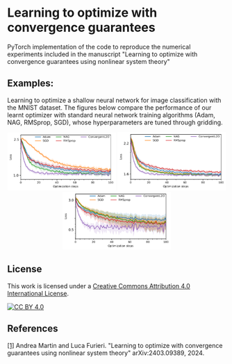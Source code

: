 # Learning to optimize with convergence guarantees

PyTorch implementation of the code to reproduce the numerical experiments included in the manuscript "Learning to optimize with convergence guarantees using nonlinear system theory"

## Examples: 
Learning to optimize a shallow neural network for image classification with the MNIST dataset. The figures below compare the performance of our learnt optimizer with standard neural network training algorithms (Adam, NAG, RMSprop, SGD), whose hyperparameters are tuned through gridding.



<p align="center">
<img src="./figures/tanh_normal.pdf" width="250"/>
<img src="./figures/sigmoid_normal.pdf" width="250"/>
  <img src="./figures/relu_normal.pdf" width="250"/>
</p> 



## License
This work is licensed under a
[Creative Commons Attribution 4.0 International License][cc-by].

[![CC BY 4.0][cc-by-image]][cc-by] 

[cc-by]: http://creativecommons.org/licenses/by/4.0/
[cc-by-image]: https://i.creativecommons.org/l/by/4.0/88x31.png
[cc-by-shield]: https://img.shields.io/badge/License-CC%20BY%204.0-lightgrey.svg

## References
[[1]](https://arxiv.org/abs/2403.09389) Andrea Martin and Luca Furieri.
"Learning to optimize with convergence guarantees using nonlinear system theory"
arXiv:2403.09389, 2024.
